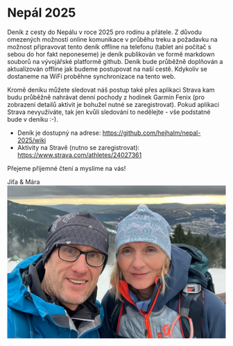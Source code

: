 # Nepál 2025

Deník z cesty do Nepálu v roce 2025 pro rodinu a přátele. Z důvodu omezených možností online komunikace v průběhu treku a požadavku na možnost připravovat tento deník offline na telefonu (tablet ani počítač s sebou do hor fakt neponeseme) je deník publikován ve formě markdown souborů na vývojářské platformě github. Deník bude průběžně doplňován a aktualizován offline jak budeme postupovat na naší cestě. Kdykoliv se dostaneme na WiFi proběhne synchronizace na tento web. 

Kromě deníku můžete sledovat náš postup také přes aplikaci Strava kam budu průběžně nahrávat denní pochody z hodinek Garmin Fenix (pro zobrazení detailů aktivit je bohužel nutné se zaregistrovat). Pokud aplikaci Strava nevyužíváte, tak jen kvůli sledování to nedělejte - vše podstatné bude v deníku :-).  

- Deník je dostupný na adrese: https://github.com/hejhalm/nepal-2025/wiki
- Aktivity na Stravě (nutno se zaregistrovat): https://www.strava.com/athletes/24027361

Přejeme příjemné čtení a myslíme na vás!

Jíťa & Mára
![profile.jpg](profile.jpg)
